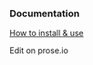 ### Documentation

[How to install & use](https://bootstrapstarter.com/bootstrap-templates/mundana-theme-jekyll/)

Edit on prose.io
